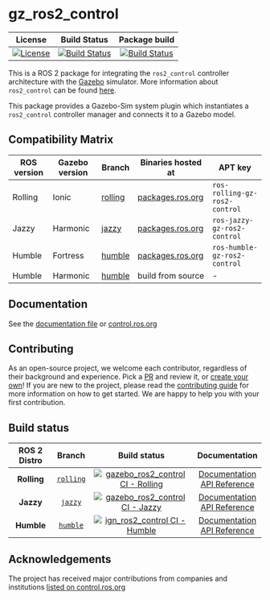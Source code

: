 # gz_ros2_control

License | Build Status | Package build
:---------: | :----: | :----------:
[![License](https://img.shields.io/badge/License-Apache%202.0-blue.svg)](https://opensource.org/licenses/Apache-2.0) |  [![Build Status](https://build.ros2.org/buildStatus/icon?job=Jdev__gz_ros2_control__ubuntu_noble_amd64)](https://build.ros2.org/job/Jdev__gz_ros2_control__ubuntu_noble_amd64/) |  [![Build Status](https://build.ros2.org/buildStatus/icon?job=Jbin_uN64__gz_ros2_control__ubuntu_noble_amd64__binary)](https://build.ros2.org/job/Jbin_uN64__gz_ros2_control__ubuntu_noble_amd64__binary/)

This is a ROS 2 package for integrating the `ros2_control` controller architecture with the [Gazebo](http://gazebosim.org/) simulator.
More information about `ros2_control` can be found [here](https://control.ros.org/).

This package provides a Gazebo-Sim system plugin which instantiates a `ros2_control` controller manager and connects it to a Gazebo model.

## Compatibility Matrix

ROS version | Gazebo version | Branch | Binaries hosted at | APT key
-- | -- | -- | -- | --
Rolling | Ionic | [rolling](https://github.com/ros-controls/gz_ros2_control/tree/rolling) | [packages.ros.org](https://packages.ros.org) | `ros-rolling-gz-ros2-control`
Jazzy | Harmonic | [jazzy](https://github.com/ros-controls/gz_ros2_control/tree/jazzy) | [packages.ros.org](https://packages.ros.org) | `ros-jazzy-gz-ros2-control`
Humble | Fortress | [humble](https://github.com/ros-controls/gz_ros2_control/tree/humble) | [packages.ros.org](https://packages.ros.org) | `ros-humble-gz-ros2-control`
Humble | Harmonic | [humble](https://github.com/ros-controls/gz_ros2_control/tree/humble) | build from source | -

## Documentation

See the [documentation file](doc/index.rst) or [control.ros.org](https://control.ros.org/rolling/doc/gz_ros2_control/doc/index.html)

## Contributing

As an open-source project, we welcome each contributor, regardless of their background and experience. Pick a [PR](https://github.com/ros-controls/gz_ros2_control/pulls) and review it, or [create your own](https://github.com/ros-controls/gz_ros2_control/contribute)!
If you are new to the project, please read the [contributing guide](https://control.ros.org/rolling/doc/contributing/contributing.html) for more information on how to get started. We are happy to help you with your first contribution.

## Build status

ROS 2 Distro | Branch | Build status | Documentation
:----------: | :----: | :----------: | :-----------:
**Rolling** | [`rolling`](https://github.com/ros-controls/gz_ros2_control/tree/rolling) | [![gazebo_ros2_control CI - Rolling](https://github.com/ros-controls/gz_ros2_control/actions/workflows/ci-rolling.yaml/badge.svg?branch=rolling)](https://github.com/ros-controls/gz_ros2_control/actions/workflows/ci-rolling.yaml) | [Documentation](https://control.ros.org/rolling/index.html) <br> [API Reference](https://control.ros.org/rolling/doc/api/index.html)
**Jazzy** | [`jazzy`](https://github.com/ros-controls/gz_ros2_control/tree/jazzy) | [![gazebo_ros2_control CI - Jazzy](https://github.com/ros-controls/gz_ros2_control/actions/workflows/ci-jazzy.yaml/badge.svg?branch=rolling)](https://github.com/ros-controls/gz_ros2_control/actions/workflows/ci-jazzy.yaml) | [Documentation](https://control.ros.org/jazzy/index.html) <br> [API Reference](https://control.ros.org/jazzy/doc/api/index.html)
**Humble** | [`humble`](https://github.com/ros-controls/gz_ros2_control/tree/humble) | [![ign_ros2_control CI - Humble](https://github.com/ros-controls/gz_ros2_control/actions/workflows/ci-humble.yaml/badge.svg?branch=humble)](https://github.com/ros-controls/gz_ros2_control/actions/workflows/ci-humble.yaml) | [Documentation](https://control.ros.org/humble/index.html) <br> [API Reference](https://control.ros.org/humble/doc/api/index.html)

## Acknowledgements

The project has received major contributions from companies and institutions [listed on control.ros.org](https://control.ros.org/rolling/doc/acknowledgements/acknowledgements.html)
